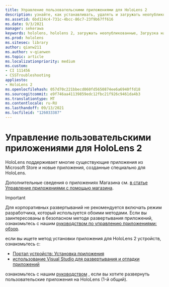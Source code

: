 ```yaml
---
title: Управление пользовательскими приложениями для HoloLens 2
description: узнайте, как устанавливать, удалять и загружать неопубликованные пользовательские приложения holographic на HoloLens 2 устройствах с помощью портала устройств и Visual Studio.
ms.assetid: 6bd124c4-731c-4bcc-86c7-23f9b67ff616
ms.date: 9/3/2021
manager: sekerawa
keywords: hololens, hololens 2, загружать неопубликованные, Загрузка на стороне, Загрузка, сохранение, UWP, приложение, установка
ms.prod: hololens
ms.sitesec: library
author: qianw211
ms.author: v-qianwen
ms.topic: article
ms.localizationpriority: medium
ms.custom:
- CI 111456
- CSSTroubleshooting
appliesto:
- HoloLens 2
ms.openlocfilehash: 057d70c221bbecd060fd5650874ee6a6940ffd18
ms.sourcegitcommit: e9f746aa41139859edc12fbc21f926c9461da4b3
ms.translationtype: MT
ms.contentlocale: ru-RU
ms.lasthandoff: 09/13/2021
ms.locfileid: "126033387"
---
```

# <a name="manage-custom-apps-for-hololens-2"></a>Управление пользовательскими приложениями для HoloLens 2

HoloLens поддерживает многие существующие приложения из Microsoft Store и новые приложения, созданные специально для HoloLens. 

Дополнительные сведения о приложениях Магазина см. [в статье Управление приложениями с помощью магазина](holographic-store-apps.md).

> [!IMPORTANT]
> Для корпоративных развертываний не рекомендуется включать режим разработчика, который используется обоими методами. Если вы заинтересованы в безопасном методе развертывания приложений, ознакомьтесь с нашим [руководством по управлению приложениями: обзор](app-deploy-overview.md).

если вы ищете метод установки приложения для HoloLens 2 устройств, ознакомьтесь с:

- [Портал устройств: Установка приложения](/windows/mixed-reality/develop/platform-capabilities-and-apis/using-the-windows-device-portal#installing-an-app)
- [использование Visual Studio для развертывания и отладки приложений](/windows/mixed-reality/develop/platform-capabilities-and-apis/using-visual-studio)

ознакомьтесь с нашим [руководством](holographic-custom-apps.md) , если вы хотите развернуть пользовательские приложения на HoloLens (1-й общий).


